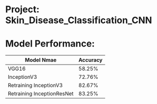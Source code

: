 # Project: Skin_Disease_Classification_CNN

# Model Performance:

| Model Nmae  | Accuracy |
| ------------- | ------------- |
| VGG16 | 58.25%  |
| InceptionV3  | 72.76%  |
| Retraining InceptionV3  | 82.67%  |
| Retraining InceptionResNet | 83.25% |
